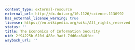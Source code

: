 ```yaml
---
content_type: external-resource
external_url: http://dx.doi.org/10.1126/science.1130992
has_external_license_warning: true
license: https://en.wikipedia.org/wiki/All_rights_reserved
status: ''
title: The Economics of Information Security
uid: 2f94225b-610d-488e-9adf-7dd6ac846fdc
wayback_url: ''
---
```

